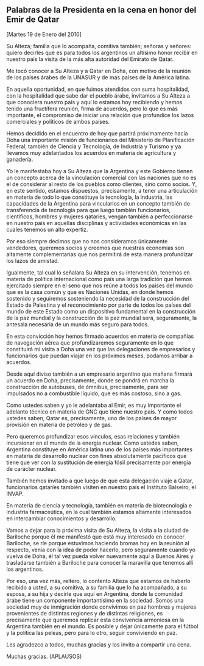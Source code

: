 Palabras de la Presidenta en la cena en honor del Emir de Qatar
---------------------------------------------------------------

[Martes 19 de Enero del 2010]

Su Alteza; familia que lo acompaña, comitiva también; señoras y señores:
quiero decirles que es para todos los argentinos un altísimo honor
recibir en nuestro país la visita de la más alta autoridad del Emirato
de Qatar.

Me tocó conocer a Su Alteza y a Qatar en Doha, con motivo de la reunión
de los países árabes de la UNASUR y de más países de la América latina.

En aquella oportunidad, en que fuimos atendidos con suma hospitalidad,
con la hospitalidad que sabe dar el pueblo árabe, invitamos a Su Alteza
a que conociera nuestro país y aquí lo estamos hoy recibiendo y hemos
tenido una fructífera reunión, firma de acuerdos, pero lo que es más
importante, el compromiso de iniciar una relación que profundice los
lazos comerciales y políticos de ambos países.

Hemos decidido en el encuentro de hoy que partirá próximamente hacia
Doha una importante misión de funcionarios del Ministerio de
Planificación Federal, también de Ciencia y Tecnología, de Industria y
Turismo y ya llevamos muy adelantados los acuerdos en materia de
agricultura y ganadería.

Yo le manifestaba hoy a Su Alteza que la Argentina y este Gobierno
tienen un concepto acerca de la vinculación comercial con las naciones
que no es el de considerar al resto de los pueblos como clientes, sino
como socios. Y, en este sentido, estamos dispuestos, precisamente, a
tener una articulación en materia de todo lo que constituye la
tecnología, la industria, las capacidades de la Argentina para
vincularlos en un concepto también de transferencia de tecnología para
que luego también funcionarios, científicos, hombres y mujeres qataríes,
vengan también a perfeccionarse en nuestro país en aquellas disciplinas
y actividades económicas en las cuales tenemos un alto expertiz.

Por eso siempre decimos que no nos consideramos únicamente vendedores,
queremos socios y creemos que nuestras economías son altamente
complementarias que nos permitirá de esta manera profundizar los lazos
de amistad.

Igualmente, tal cual lo señalara Su Alteza en su intervención, tenemos
en materia de política internacional como país una larga tradición que
hemos ejercitado siempre en el seno que nos reúne a todos los países del
mundo que es la casa común y que es Naciones Unidas, en donde hemos
sostenido y seguiremos sosteniendo la necesidad de la construcción del
Estado de Palestina y el reconocimiento por parte de todos los países
del mundo de este Estado como un dispositivo fundamental en la
construcción de la paz mundial y la construcción de la paz mundial será,
seguramente, la antesala necesaria de un mundo más seguro para todos.

En esta convicción hoy hemos firmado acuerdos en materia de compañías de
navegación aérea que profundizaremos seguramente en lo que constituirá
mi visita a Doha una vez que las delegaciones de empresarios y
funcionarios que puedan viajar en los próximos meses, podamos arribar a
acuerdos.

Desde aquí diviso también a un empresario argentino que mañana firmará
un acuerdo en Doha, precisamente, donde se pondrá en marcha la
construcción de autobuses, de ómnibus, precisamente, para ser impulsados
no a combustible líquido, que es más costoso, sino a gas.

Como ustedes saben y yo le adelantaba al Emir, es muy importante el
adelanto técnico en materia de GNC que tiene nuestro país. Y como todos
ustedes saben, Qatar es, precisamente, uno de los países de mayor
provisión en materia de petróleo y de gas.

Pero queremos profundizar esos vínculos, esas relaciones y también
incursionar en el mundo de la energía nuclear. Como ustedes saben,
Argentina constituye en América latina uno de los países más importantes
en materia de desarrollo nuclear con fines absolutamente pacíficos que
tiene que ver con la sustitución de energía fósil precisamente por
energía de carácter nuclear.

También hemos invitado a que luego de que esta delegación viaje a Qatar,
funcionarios qataríes también visiten en nuestro país el Instituto
Balseiro, el INVAP.

En materia de ciencia y tecnología, también en materia de biotecnología
e industria farmaceútica, en la cual también estamos altamente
interesados en intercambiar conocimientos y desarrollo.

Vamos a dejar para la próxima visita de Su Alteza, la visita a la ciudad
de Bariloche porque él me manifestó que está muy interesado en conocer
Bariloche, se ríe porque estuvimos haciendo bromas hoy en la reunión al
respecto, venía con la idea de poder hacerlo, pero seguramente cuando yo
vuelva de Doha, él tal vez pueda volver nuevamente aquí a Buenos Aires y
trasladarse también a Bariloche para conocer la maravilla que tenemos
allí los argentinos.

Por eso, una vez más, reitero, lo contento Alteza que estamos de haberlo
recibido a usted, a su comitiva, a su familia que lo ha acompañado, a su
esposa, a su hija y decirle que aquí en Argentina, donde la comunidad
árabe tiene un componente importantísimo en la sociedad. Somos una
sociedad muy de inmigración donde convivimos en paz hombres y mujeres
provenientes de distintas regiones y de distintas religiones, es
precisamente que queremos replicar esta convivencia armoniosa en la
Argentina también en el mundo. Es posible y dejar únicamente para el
fútbol y la política las peleas, pero para lo otro, seguir conviviendo
en paz.

Les agradezco a todos, muchas gracias y los invito a compartir una cena.

Muchas gracias. (APLAUSOS)

 
